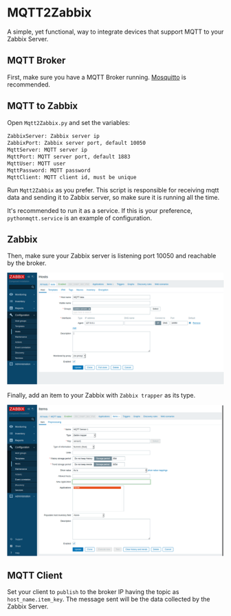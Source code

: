 # MQTT2Zabbix

A simple, yet functional, way to integrate devices that support MQTT to your Zabbix Server.

## MQTT Broker

First, make sure you have a MQTT Broker running. [Mosquitto](https://mosquitto.org/) is recommended.

## MQTT to Zabbix

Open `Mqtt2Zabbix.py` and set the variables:
```
ZabbixServer: Zabbix server ip
ZabbixPort: Zabbix server port, default 10050
MqttServer: MQTT server ip
MqttPort: MQTT server port, default 1883
MqttUser: MQTT user
MqttPassword: MQTT password
MqttClient: MQTT client id, must be unique
```

Run `Mqtt2Zabbix` as you prefer. This script is responsible for receiving mqtt data and sending it to Zabbix server, so make sure it is running all the time.

It's recommended to run it as a service. If this is your preference, `pythonmqtt.service` is an example of configuration.

## Zabbix 

Then, make sure your Zabbix server is listening port 10050 and reachable by the broker.

![MQTT2Zabbix Hosts](hosts.png)

Finally, add an item to your Zabbix with `Zabbix trapper` as its type.

![MQTT2Zabbix Items](items.png)

## MQTT Client

Set your client to `publish` to the broker IP having the topic as `host_name.item_key`. The message sent will be the data collected by the Zabbix Server.
